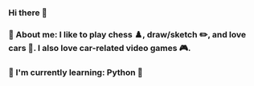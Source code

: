 ### Hi there 👋

<!--
**GaryC-123/GaryC-123** is a ✨ _special_ ✨ repository because its `README.md` (this file) appears on your GitHub profile.

Here are some ideas to get you started:

- 🔭 I’m currently working on ...
- 🌱 I’m currently learning ...
- 👯 I’m looking to collaborate on ...
- 🤔 I’m looking for help with ...
- 💬 Ask me about ...
- 📫 How to reach me: ...
- 😄 Pronouns: ...
- ⚡ Fun fact: ...
-->
### 🫠 About me: I like to play chess ♟️, draw/sketch ✏️, and love cars 🚗. I also love car-related video games 🎮. 
### 🌱 I'm currently learning: Python 🐍
